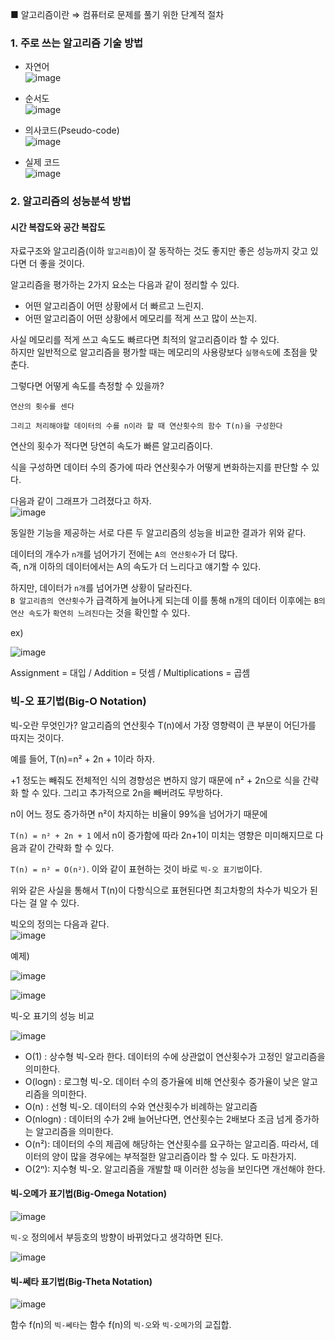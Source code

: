 ■ 알고리즘이란 ⇒ 컴퓨터로 문제를 풀기 위한 단계적 절차

### 1. 주로 쓰는 알고리즘 기술 방법 
- 자연어  
![image](https://user-images.githubusercontent.com/64796257/148893834-72d08063-7536-4f47-a6bb-507affbbe2a2.png)

- 순서도  
![image](https://user-images.githubusercontent.com/64796257/148893846-88f55c40-9794-4700-b2fa-f500c46b61d9.png)

- 의사코드(Pseudo-code)  
![image](https://user-images.githubusercontent.com/64796257/148893863-b1a83be9-535f-4cea-bafb-9bd52fbb9657.png)

- 실제 코드  
![image](https://user-images.githubusercontent.com/64796257/148893868-bb073efe-8727-4951-aba4-30f28e92fb56.png)

### 2. 알고리즘의 성능분석 방법

#### 시간 복잡도와 공간 복잡도 

자료구조와 알고리즘(이하 `알고리즘`)이 잘 동작하는 것도 좋지만 좋은 성능까지 갖고 있다면 더 좋을 것이다.

알고리즘을 평가하는 2가지 요소는 다음과 같이 정리할 수 있다.
- 어떤 알고리즘이 어떤 상황에서 더 빠르고 느린지.
- 어떤 알고리즘이 어떤 상황에서 메모리를 적게 쓰고 많이 쓰는지.

사실 메모리를 적게 쓰고 속도도 빠르다면 최적의 알고리즘이라 할 수 있다.  
하지만 일반적으로 알고리즘을 평가할 때는 메모리의 사용량보다 `실행속도`에 초점을 맞춘다.

그렇다면 어떻게 속도를 측정할 수 있을까?
```
연산의 횟수를 센다 
```
```
그리고 처리해야할 데이터의 수를 n이라 할 때 연산횟수의 함수 T(n)을 구성한다
```

연산의 횟수가 적다면 당연히 속도가 빠른 알고리즘이다.

식을 구성하면 데이터 수의 증가에 따라 연산횟수가 어떻게 변화하는지를 판단할 수 있다.

다음과 같이 그래프가 그려졌다고 하자.  
![image](https://user-images.githubusercontent.com/64796257/148894144-60609912-366f-49b9-be1d-927e53a2b7f5.png)

동일한 기능을 제공하는 서로 다른 두 알고리즘의 성능을 비교한 결과가 위와 같다.

데이터의 개수가 `n개`를 넘어가기 전에는 `A의 연산횟수`가 더 많다.  
즉, n개 이하의 데이터에서는 A의 속도가 더 느리다고 얘기할 수 있다.

하지만, 데이터가 `n개`를 넘어가면 상황이 달라진다.   
`B 알고리즘의 연산횟수`가 급격하게 늘어나게 되는데 이를 통해 n개의 데이터 이후에는 `B의 연산 속도`가 `확연히 느려진다`는 것을 확인할 수 있다.

ex) 

![image](https://user-images.githubusercontent.com/64796257/148894271-f3216794-3a7b-4d3d-b973-8cd917d38279.png)

Assignment = 대입 / Addition = 덧셈 / Multiplications = 곱셈

### 빅-오 표기법(Big-O Notation)

빅-오란 무엇인가? 알고리즘의 연산횟수 T(n)에서 가장 영향력이 큰 부분이 어딘가를 따지는 것이다.

예를 들어, T(n)=n² + 2n + 1이라 하자.

+1 정도는 빼줘도 전체적인 식의 경향성은 변하지 않기 때문에 n² + 2n으로 식을 간략화 할 수 있다. 그리고 추가적으로 2n을 빼버려도 무방하다.  

n이 어느 정도 증가하면 n²이 차지하는 비율이 99%을 넘어가기 때문에 

`T(n) = n² + 2n + 1` 에서 n이 증가함에 따라 2n+1이 미치는 영향은 미미해지므로 다음과 같이 간략화 할 수 있다.

`T(n) = n² = O(n²)`. 이와 같이 표현하는 것이 바로 `빅-오 표기법`이다.

위와 같은 사실을 통해서 T(n)이 다항식으로 표현된다면 최고차항의 차수가 빅오가 된다는 걸 알 수 있다.

빅오의 정의는 다음과 같다.  
![image](https://user-images.githubusercontent.com/64796257/148894748-4a5aa252-a05a-482e-a085-417002332730.png)

예제) 

![image](https://user-images.githubusercontent.com/64796257/148895244-5df6e7b9-9e24-4e2a-a83d-92a57b51f720.png)

![image](https://user-images.githubusercontent.com/64796257/148895254-62c5a675-daff-4e92-a2b9-3f74011ffc46.png)

빅-오 표기의 성능 비교

![image](https://user-images.githubusercontent.com/64796257/148895267-e0bed82d-7454-463e-b2f2-a3cb56829bb8.png)

- O(1) : 상수형 빅-오라 한다. 데이터의 수에 상관없이 연산횟수가 고정인 알고리즘을 의미한다.
- O(logn) : 로그형 빅-오. 데이터 수의 증가율에 비해 연산횟수 증가율이 낮은 알고리즘을 의미한다.
- O(n) : 선형 빅-오. 데이터의 수와 연산횟수가 비례하는 알고리즘
- O(nlogn) : 데이터의 수가 2배 늘어난다면, 연산횟수는 2배보다 조금 넘게 증가하는 알고리즘을 의미한다.
- O(n²): 데이터의 수의 제곱에 해당하는 연산횟수를 요구하는 알고리즘. 따라서, 데이터의 양이 많을 경우에는 부적절한 알고리즘이라 할 수 있다. 도 마찬가지.
- O(2ⁿ): 지수형 빅-오. 알고리즘을 개발할 때 이러한 성능을 보인다면 개선해야 한다.

#### 빅-오메가 표기법(Big-Omega Notation)

![image](https://user-images.githubusercontent.com/64796257/151689320-fd2187a2-49d2-4f9b-9bcf-ac40f0350f4b.png)

`빅-오` 정의에서 부등호의 방향이 바뀌었다고 생각하면 된다. 

![image](https://user-images.githubusercontent.com/64796257/151689344-46c92289-d0cc-41c0-850f-ae1222f77ed7.png)

#### 빅-쎄타 표기법(Big-Theta Notation)

![image](https://user-images.githubusercontent.com/64796257/151689347-46b1700c-48aa-433a-9465-1448591ca1cb.png)

함수 f(n)의 `빅-쎄타`는 함수 f(n)의 `빅-오`와 `빅-오메가`의 교집합.







